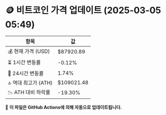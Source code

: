 # 🪙 비트코인 가격 업데이트 (2025-03-05 05:49)

| 항목                | 값 |
|--------------------|----------------|
| 💰 현재 가격 (USD) | $87920.89 |
| ⏳ 1시간 변동률    | -0.12% |
| 📆 24시간 변동률   | 1.74% |
| 🔝 역대 최고가 (ATH) | $109021.48 |
| 📉 ATH 대비 하락률 | -19.30% |

🔄 **이 파일은 GitHub Actions에 의해 자동으로 업데이트됩니다.**
